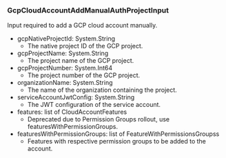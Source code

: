 ### GcpCloudAccountAddManualAuthProjectInput
Input required to add a GCP cloud account manually.

- gcpNativeProjectId: System.String
  - The native project ID of the GCP project.
- gcpProjectName: System.String
  - The project name of the GCP project.
- gcpProjectNumber: System.Int64
  - The project number of the GCP project.
- organizationName: System.String
  - The name of the organization containing the project.
- serviceAccountJwtConfig: System.String
  - The JWT configuration of the service account.
- features: list of CloudAccountFeatures
  - Deprecated due to Permission Groups rollout, use featuresWithPermissionGroups.
- featuresWithPermissionGroups: list of FeatureWithPermissionsGroupss
  - Features with respective permission groups to be added to the account.
